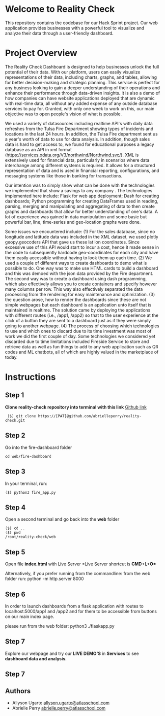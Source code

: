 # Welcome to Reality Check

This repository contains the codebase for our Hack Sprint project. Our web application provides businesses with a powerful tool to visualize and analyze their data through a user-friendly dashboard.

# Project Overview

The Reality Check Dashboard is designed to help businesses unlock the full potential of their data. With our platform, users can easily visualize representations of their data, including charts, graphs, and tables, allowing for better decision-making and strategic planning. This service is perfect for any business looking to gain a deeper understanding of their operations and enhance their performance through data-driven insights.  It is also a demo of how companies can have website applications deployed that are dynamic with real-time data, all without any added expense of any outside database services to pay for.  Granted, with only one week to work on this, our main objective was to open people's vision of what is possible.

We used a variety of datasources including realtime API's with daily data refreshes from the Tulsa Fire Department showing types of incidents and locations in the last 24 hours.  In addition, the Tulsa Fire department sent us a year's worth of data to use for data analysis.  In addition, though sales data is hard to get access to, we found for educational purposes a legacy database as an API in xml format (https://services.odata.org/V3/northwind/Northwind.svc/).  XML is extensively used for financial data, particularly in scenarios where data interchange among different systems is required. It allows for a structured representation of data and is used in financial reporting, configurations, and messaging systems like those in banking for transactions.

Our intention was to simply show what can be done with the technologies we implemented that show a savings to any company .  The technologies implemented here include:  Flask for web app deployment; Dash for creating dashboards; Python programming for creating DataFrames used in reading, parsing, merging and manipulating and aggregating of data to then create graphs and dashboards that allow for better understanding of one's data.  A lot of experience was gained in data manipulation and some basic but powerful bar, line, time-series and geo-location graphs were done.  

Some issues we encountered include:  (1) For the sales database, since no longitude and latitude data was included in the XML dataset, we used plotly geopy.geocoders API that gave us these lat lon coordinates.  Since excessive use of this API would start to incur a cost, hence it made sense in the code to subsequently hardcode geo-coordinates for each city and have them easily accessible without having to look them up each time.  (2)  We used a couple of different ways to create dashboards to demo what is possible to do.  One way was to make use HTML cards to build a dashboard and this was demoed with the json data provided by the Fire department.  The second way was to create a dashboard using dash programming, which also effectively allows you to create containers and specify however many columns per row.  This way also effectively separated the data processing from the rendering for easy maintenance and optimization.  (3) the question arose, how to render the dashboards since these are not simple webpages but each dashboard is an application unto itself that is maintained in realtime.  The solution came by deploying the applications with different routes (i.e., /app1, /app2) so that to the user experience at the click of a button they are sent to a dashboard just as if they were simply going to another webpage.  (4) The process of choosing which technologies to use and which ones to discard due to its time investment was most of work we did the first couple of day.  Some technologies we considered yet discarded due to time limitations included Fireside Service to store and retrieve data as well as fun things to add to any web application such as QR codes and ML chatbots, all of which are highly valued in the marketplace of today. 

# Instructions

## Step 1

**Clone reality-check repository into terminal with this link**
[Github link](https://github.com/abrielleperry/reality-check.git)

     ($) git clone https://[PAT]@github.com/abrielleperry/reality-check.git

## Step 2

Go into the fire-dashboard folder

    cd web/fire-dashboard

## Step 3

In your terminal, run:

    ($) python3 fire_app.py

## Step 4

Open a second terminal and go back into the **web** folder

    ($) cd ..
    ($) pwd
    /root/reality-check/web

## Step 5

Open file **index.html** with Live Server
\*Live Server shortcut is **CMD+L+O\***

Alternatively, if you prefer running from the commandline: 
from the web folder run:  python -m http.server 8000

## Step 6

In order to launch dashboards from a flask application with routes to localhost:5000/app1 and /app2 and for them to be accessible from buttons on our main index page.

please run from the web folder:  python3 ./flaskapp.py

## Step 7

Explore our webpage and try our **LIVE DEMO'S** in **Services** to see **dashboard data and analysis**.

## Step 7


## Authors

- Allyson Ugarte allyson.ugarte@atlasschool.com
- Abrielle Perry abrielle.perry@atlasschool.com
